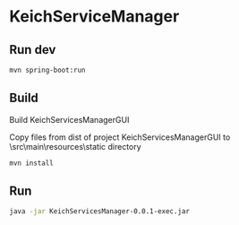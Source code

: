 # KeichServiceManager

## Run dev
```sh
mvn spring-boot:run
```

## Build
Build KeichServicesManagerGUI

Copy files from dist of project KeichServicesManagerGUI to \src\main\resources\static directory

```sh
mvn install
```

## Run
```sh
java -jar KeichServicesManager-0.0.1-exec.jar
```